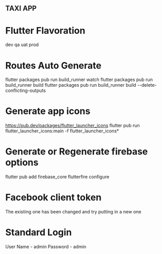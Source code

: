 ## TAXI APP

# Flutter Flavoration
dev
qa
uat
prod



# Routes Auto Generate
flutter packages pub run build_runner watch
flutter packages pub run build_runner build
flutter packages pub run build_runner build --delete-conflicting-outputs

# Generate app icons
https://pub.dev/packages/flutter_launcher_icons
flutter pub run flutter_launcher_icons:main -f flutter_launcher_icons*

# Generate or Regenerate firebase options
flutter pub add firebase_core
flutterfire configure

# Facebook client token
The existing one has been changed and try putting in a new one

# Standard Login
User Name - admin
Password - admin